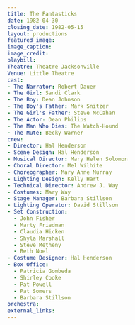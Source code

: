 ```yaml
---
title: The Fantasticks
date: 1982-04-30
closing_date: 1982-05-15
layout: productions
featured_image:
image_caption:
image_credit:
playbill:
Theatre: Theatre Jacksonville
Venue: Little Theatre
cast:
- The Narrator: Robert Dauer
- The Girl: Sandi Clark
- The Boy: Dean Johnson
- The Boy's Father: Mark Snitzer
- The Girl's Father: Steve McCahan
- The Actor: Dean Philips
- The Man Who Dies: The Watch-Hound
- The Mute: Becky Warner
crew:
- Director: Hal Henderson
- Scene Design: Hal Henderson
- Musical Director: Mary Helen Solomon
- Choral Director: Mel Wilhite
- Choreographer: Mary Anne Murray
- Lighting Design: Kelly Hart
- Technical Director: Andrew J. Way
- Costumes: Mary Way
- Stage Manager: Barbara Stillson
- Lighting Operator: David Stillson
- Set Construction:
  - John Fisher
  - Marty Friedman
  - Claudia Hicken
  - Shyla Marshall
  - Steve Metheny
  - Beth Noel
- Costume Designer: Hal Henderson
- Box Office:
  - Patricia Gombeda
  - Shirley Cooke
  - Pat Powell
  - Pat Somers
  - Barbara Stillson
orchestra:
external_links:
---
```



